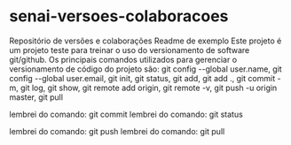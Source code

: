 # senai-versoes-colaboracoes
Repositório de versões e colaborações
Readme de exemplo
Este projeto é um projeto teste para treinar o uso do versionamento de software git/github.
Os principais comandos utilizados para gerenciar o versionamento de código do projeto são:
 git config --global user.name,  git config --global user.email, git init, git status, git add, git add .,
 git commit -m, git log, git show,  git remote add origin, git remote -v,  git push -u origin master,
 git pull


lembrei do comando: git commit
lembrei do comando: git status

lembrei do comando: git push
lembrei do comando: git pull